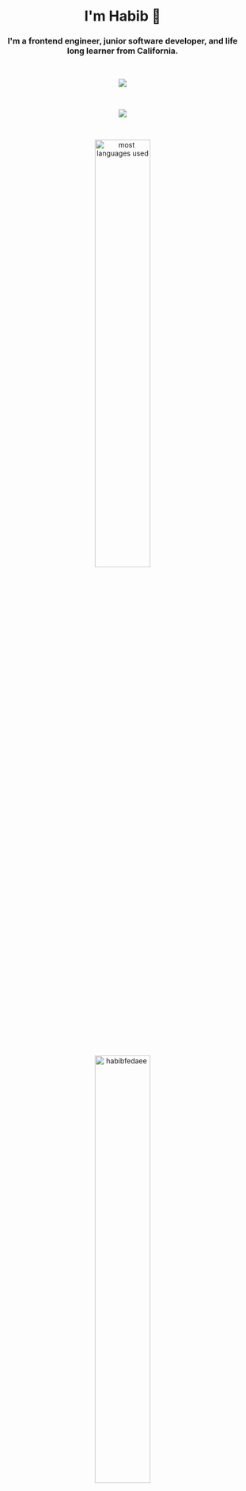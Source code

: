 <h1 align="center">I'm Habib 👋</h1>
<h3 align="center">I'm a frontend engineer, junior software developer, and life long learner from California.</h3>&nbsp;&nbsp;




<p align='center'>
    <a href="https://www.linkedin.com/in/habibullah-fedaee/">
    <img src="https://img.shields.io/badge/linkedin-%230077B5.svg?&style=for-the-badge&logo=linkedin&logoColor=white" /></a>
</p>&nbsp;&nbsp;
<p align='center'>
  <a href="#"><img src="https://badges.pufler.dev/visits/habibfedaee/habibfedaee&show_icons=true&theme=radical"></a>
</p>&nbsp;&nbsp;


<p align='center'><img width='47%' alt='most languages used'src="https://github-readme-stats.vercel.app/api/top-langs/?username=habibfedaee&layout=compact&hide_progress=true&show_icons=true&theme=radical"/> </p>

<p align='center'> 
    <img  width='47%' src="https://github-readme-stats.vercel.app/api?username=habibfedaee&show_icons=true&theme=radical" alt="habibfedaee" />
</p>&nbsp;&nbsp;



- 🔭 I’m currently working on **Full Stack Web Development**

- 🌱 I’m currently learning **NextJS, Typescript**

- 👯 I’m looking to collaborate on **Open Source**

- 👨‍💻 All of my projects are available at **[github.com/habibfedaee](https://github.com/habibfedaee?tab=repositories)**

- 💬 Ask me about **React, Redux, JS, Python, Java**

- 📫 I can be reachable at **habib.fedaee@gmail.com**
